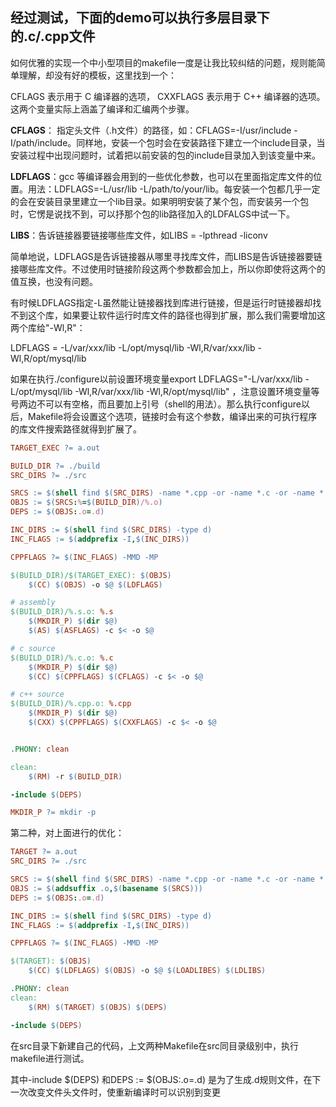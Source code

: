 ## 经过测试，下面的demo可以执行多层目录下的.c/.cpp文件

如何优雅的实现一个中小型项目的makefile一度是让我比较纠结的问题，规则能简单理解，却没有好的模板，这里找到一个：



CFLAGS 表示用于 C 编译器的选项，
		CXXFLAGS 表示用于 C++ 编译器的选项。
				这两个变量实际上涵盖了编译和汇编两个步骤。

**CFLAGS**： 指定头文件（.h文件）的路径，如：CFLAGS=-I/usr/include -I/path/include。同样地，安装一个包时会在安装路径下建立一个include目录，当安装过程中出现问题时，试着把以前安装的包的include目录加入到该变量中来。

**LDFLAGS**：gcc 等编译器会用到的一些优化参数，也可以在里面指定库文件的位置。用法：LDFLAGS=-L/usr/lib -L/path/to/your/lib。每安装一个包都几乎一定的会在安装目录里建立一个lib目录。如果明明安装了某个包，而安装另一个包时，它愣是说找不到，可以抒那个包的lib路径加入的LDFALGS中试一下。

**LIBS**：告诉链接器要链接哪些库文件，如LIBS = -lpthread -liconv

简单地说，LDFLAGS是告诉链接器从哪里寻找库文件，而LIBS是告诉链接器要链接哪些库文件。不过使用时链接阶段这两个参数都会加上，所以你即使将这两个的值互换，也没有问题。

有时候LDFLAGS指定-L虽然能让链接器找到库进行链接，但是运行时链接器却找不到这个库，如果要让软件运行时库文件的路径也得到扩展，那么我们需要增加这两个库给"-Wl,R"：

LDFLAGS = -L/var/xxx/lib -L/opt/mysql/lib -Wl,R/var/xxx/lib -Wl,R/opt/mysql/lib

如果在执行./configure以前设置环境变量export LDFLAGS="-L/var/xxx/lib -L/opt/mysql/lib -Wl,R/var/xxx/lib -Wl,R/opt/mysql/lib" ，注意设置环境变量等号两边不可以有空格，而且要加上引号（shell的用法）。那么执行configure以后，Makefile将会设置这个选项，链接时会有这个参数，编译出来的可执行程序的库文件搜索路径就得到扩展了。

```makefile
TARGET_EXEC ?= a.out

BUILD_DIR ?= ./build
SRC_DIRS ?= ./src

SRCS := $(shell find $(SRC_DIRS) -name *.cpp -or -name *.c -or -name *.s)
OBJS := $(SRCS:%=$(BUILD_DIR)/%.o)
DEPS := $(OBJS:.o=.d)

INC_DIRS := $(shell find $(SRC_DIRS) -type d)
INC_FLAGS := $(addprefix -I,$(INC_DIRS))

CPPFLAGS ?= $(INC_FLAGS) -MMD -MP

$(BUILD_DIR)/$(TARGET_EXEC): $(OBJS)
	$(CC) $(OBJS) -o $@ $(LDFLAGS)

# assembly
$(BUILD_DIR)/%.s.o: %.s
	$(MKDIR_P) $(dir $@)
	$(AS) $(ASFLAGS) -c $< -o $@

# c source
$(BUILD_DIR)/%.c.o: %.c
	$(MKDIR_P) $(dir $@)
	$(CC) $(CPPFLAGS) $(CFLAGS) -c $< -o $@

# c++ source
$(BUILD_DIR)/%.cpp.o: %.cpp
	$(MKDIR_P) $(dir $@)
	$(CXX) $(CPPFLAGS) $(CXXFLAGS) -c $< -o $@


.PHONY: clean

clean:
	$(RM) -r $(BUILD_DIR)

-include $(DEPS)

MKDIR_P ?= mkdir -p
```

第二种，对上面进行的优化：

```makefile
TARGET ?= a.out
SRC_DIRS ?= ./src

SRCS := $(shell find $(SRC_DIRS) -name *.cpp -or -name *.c -or -name *.s)
OBJS := $(addsuffix .o,$(basename $(SRCS)))
DEPS := $(OBJS:.o=.d)

INC_DIRS := $(shell find $(SRC_DIRS) -type d)
INC_FLAGS := $(addprefix -I,$(INC_DIRS))

CPPFLAGS ?= $(INC_FLAGS) -MMD -MP

$(TARGET): $(OBJS)
	$(CC) $(LDFLAGS) $(OBJS) -o $@ $(LOADLIBES) $(LDLIBS)

.PHONY: clean
clean:
	$(RM) $(TARGET) $(OBJS) $(DEPS)

-include $(DEPS)
```

在src目录下新建自己的代码，上文两种Makefile在src同目录级别中，执行makefile进行测试。

其中-include $(DEPS)  和DEPS := $(OBJS:.o=.d) 是为了生成.d规则文件，在下一次改变文件头文件时，使重新编译时可以识别到变更

